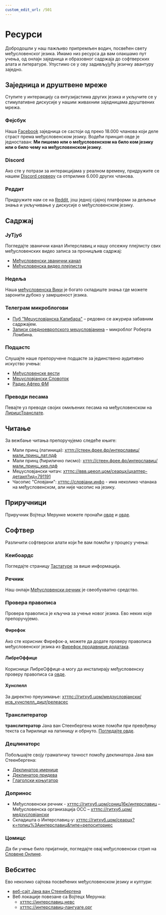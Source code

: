 ```yaml
---
custom_edit_url: /501
---
```


# Ресурси

Добродошли у наш пажљиво припремљен водич, посвећен свету међусловенског језика. Имамо низ ресурса да вам олакшамо пут учења, од онлајн заједница и образовног садржаја до софтверских алата и литературе. Упустимо се у ову задивљујућу језичку авантуру заједно.

## Заједница и друштвене мреже

Ступите у интеракцију са ентузијастима других језика и укључите се у стимулативне дискусије у нашим живахним заједницама друштвених мрежа.

### Фејсбук

Наша [Facebook][1] заједница се састоји од преко 18.000 чланова који деле страст према међусловенском језику. Водећи принцип овде је једноставан: **Ми пишемо или о међусловенском на било ком језику или о било чему на међусловенском језику**.

### Discord

Ако сте у потрази за интеракцијама у реалном времену, придружите се нашем [Discord серверу][2] са отприлике 6.000 других чланова.

### Реддит

Придружите нам се на [Reddit][3], још једној сјајној платформи за дељење знања и укључивање у дискусије о међусловенском језику.

## Садржај

### ЈуТјуб

Погледајте званични канал Интерславиц и нашу опсежну плејлисту свих међусловенских видео записа за проницљив садржај:

- [Међусловенски званични канал][4]
- [Међусловенска видео плејлиста][5]

### Недеља

Наша [међусловенска Вики][6] је богато складиште знања где можете заронити дубоко у замршеност језика.

### Телеграм микроблогови

- [Пуб "Меџусловјанска Капибара"][7] – редовно се ажурира забавним садржајем.
- [Записи средноевропского меџусловјанина][8] – микроблог Роберта Ломбина.

### Подцастс

Слушајте наше препоручене подцасте за јединствено аудитивно искуство учења:

- [Међусловенске вести][9]
- [Меџусловјански Словоток][10]
- [Радио Афтер ФМ][11]

### Преводи песама

Певајте уз преводе својих омиљених песама на међусловенском на [ЛирицсТранслате][12].

## Читање

За вежбање читања препоручујемо следеће књиге:

- Мали принц (латиница): [хттп://стеен.фрее.фр/интерславиц/мали\_принц\_лат.пдф][13]
- Мали принц (ћирилично писмо): [хттп://стеен.фрее.фр/интерславиц/мали\_принц\_кир.пдф][14]
- Меџусловјански читач: [хттпс://ввв.цееол.цом/сеарцх/цхаптер-детаил?ид=791191][15]
- Часопис "Словјани": [хттпс://словјани.инфо][16] - има неколико чланака на међусловенском, али није часопис на језику.

## Приручници

Приручник Војтецх Мерунке можете пронаћи [овде][17] и [овде][15].

## Софтвер

Различити софтверски алати који ће вам помоћи у процесу учења:

### Кеибоардс

Погледајте страницу [Тастатуре][18] за више информација.

### Речник

Наш онлајн [Међусловенски речник][19] је свеобухватно средство.

### Провера правописа

Провера правописа је кључна за учење новог језика. Ево неких које препоручујемо.

#### Фирефок

Ако сте корисник Фирефок-а, можете да додате проверу правописа међусловенског језика из [Фирефок продавнице додатака][20].

#### ЛибреОффице

Корисници ЛибреОффице-а могу да инсталирају међусловенску проверу правописа са [овде][21].

#### Хунспелл

За директно преузимање: [хттпс://гитхуб.цом/медзусловјански/исв\_хунспелл\_дицт/релеасес][22]

### Транслитератор

**транслитератор** Јана ван Стеенбергена може помоћи при превођењу текста са ћирилице на латиницу и обрнуто. [Погледајте овде][23].

### Децлинаторс

Побољшајте своју граматичку тачност помоћу деклинатора Јана ван Стеенбергена:

- [Деклинатор именице][24]
- [Деклинатор придева][25]
- [Глаголски коњугатор][26]

### Допринос

- Међусловенски речник - [хттпс://гитхуб.цом/сониц16к/интерславиц][27]
– Међусловенска организација ОСС – [хттпс://гитхуб.цом/медзусловјански][28]
- Складишта о Интерславиц-у: [хттпс://гитхуб.цом/сеарцх?к=топиц%3Аинтерславиц\&типе=репоситориес][29]

### Цомицс

Да би учење било пријатније, погледајте овај међусловенски стрип на [Словене Онлине][30].

## Вебситес

Ево неколико сајтова посвећених међусловенском језику и култури:

- [веб-сајт Јана ван Стеенбергена][31]
- Веб локације повезане са Војтецх Мерунка:
  - [хттпс://интерславиц.невс][32]
  - [хттпс://интерславиц-лангуаге.орг][33]

[1]: https://www.facebook.com/groups/interslavic

[2]: https://discord.com/invite/n3saqm27QW

[3]: https://www.reddit.com/r/interslavic/

[4]: https://www.youtube.com/channel/UCShYXuD2TyJlYd9UWUUiYiA

[5]: https://www.youtube.com/playlist?list=PLT_X5HnKrXoiL3a5oK9Tv977JI8ijvFNM

[6]: https://isv.miraheze.org/

[7]: https://t.me/interslavicthings

[8]: https://t.me/zapiskysm

[9]: https://interslavic.news/podkast

[10]: https://linktr.ee/medzuslovjansky.slovotok

[11]: https://tyflonet.com/siciliano/arhiv/

[12]: https://lyricstranslate.com/language/interslavic

[13]: http://steen.free.fr/interslavic/maly_princ_lat.pdf

[14]: http://steen.free.fr/interslavic/maly_princ_kir.pdf

[15]: https://www.ceeol.com/search/chapter-detail?id=791191

[16]: https://slovjani.info

[17]: https://www.patro.cz/interslavic-zonal-constructed-language/

[18]: ./keyboards/index.md

[19]: https://interslavic-dictionary.com/

[20]: https://addons.mozilla.org/en-US/firefox/addon/interslavic-spellcheck/

[21]: https://extensions.libreoffice.org/en/extensions/show/15995

[22]: https://github.com/medzuslovjansky/isv_hunspell_dict/releases

[23]: http://steen.free.fr/interslavic/transliterator.html

[24]: http://steen.free.fr/interslavic/declinator.html

[25]: http://steen.free.fr/interslavic/adjectivator.html

[26]: http://steen.free.fr/interslavic/conjugator.html

[27]: https://github.com/sonic16x/interslavic

[28]: https://github.com/medzuslovjansky

[29]: https://github.com/search?q=topic%3Ainterslavic&type=repositories

[30]: https://slovene.online/animation/1.0/msl/index.html

[31]: http://steen.free.fr/interslavic

[32]: https://interslavic.news

[33]: https://interslavic-language.org

